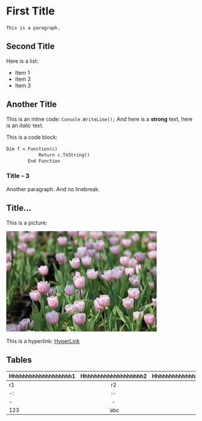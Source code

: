 ﻿# First Title
    This is a paragraph.
## Second Title
Here is a list:
* Item 1
* Item 2
* Item 3
## Another Title
This is an inline code: `Console.WriteLine();`
And here is a **strong** text,
here is an *italic* text.

This is a code block:
``` vb.net
Dim f = Function(c)
            Return c.ToString()
        End Function
```
### Title - 3
Another paragraph.
And no linebreak.
## Title...
This is a picture:

![ABC](tulip.jpg)

This is a hyperlink: [HyperLink](http://github.com/)
## Tables
|Hhhhhhhhhhhhhhhhhhh1|Hhhhhhhhhhhhhhhhhhh2|Hhhhhhhhhhhhhhhhhhh3|Hhhhhhhhhhhhhhhhhhh4|
|-|:-:|-:|:-|
|r1|r2|r3|r4|
|-:|:-|-|-|
|-|-|-|-|
|123|`abc|def`|456|789
